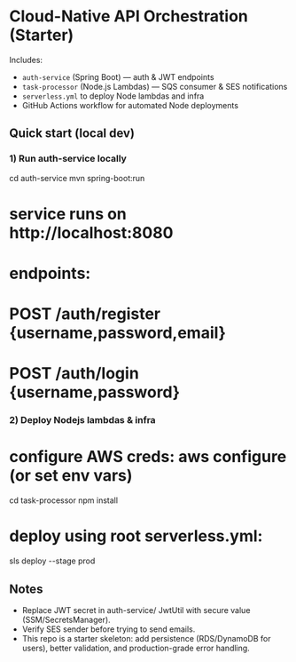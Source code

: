 # Cloud-Native API Orchestration (Starter)

Includes:
- `auth-service` (Spring Boot) — auth & JWT endpoints
- `task-processor` (Node.js Lambdas) — SQS consumer & SES notifications
- `serverless.yml` to deploy Node lambdas and infra
- GitHub Actions workflow for automated Node deployments

## Quick start (local dev)

### 1) Run auth-service locally
cd auth-service
mvn spring-boot:run
# service runs on http://localhost:8080
# endpoints:
# POST /auth/register {username,password,email}
# POST /auth/login {username,password}

### 2) Deploy Nodejs lambdas & infra
# configure AWS creds: aws configure (or set env vars)
cd task-processor
npm install
# deploy using root serverless.yml:
sls deploy --stage prod

## Notes
- Replace JWT secret in auth-service/ JwtUtil with secure value (SSM/SecretsManager).
- Verify SES sender before trying to send emails.
- This repo is a starter skeleton: add persistence (RDS/DynamoDB for users), better validation, and production-grade error handling.
